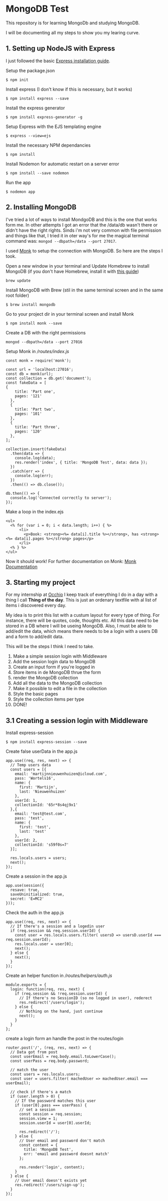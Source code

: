 # MongoDB Test
This repository is for learning MongoDb and studying MongoDB.

I will be documenting all my steps to show you my learing curve.

## 1. Setting up NodeJS with Express
I just followed the basic [Express installation guide](http://expressjs.com/en/starter/installing.html).

Setup the package.json
```
$ npm init
```

Install express (I don't know if this is necessary, but it works)
```
$ npm install express --save
```

Install the express generator
```
$ npm install express-generator -g
```

Setup Express with the EJS templating engine
```
$ express --view=ejs
```

Install the necessary NPM dependancies
```
$ npm install
```

Install Nodemon for automatic restart on a server error
```
$ npm install --save nodemon
```

Run the app
```
$ nodemon app
```

## 2. Installing MongoDB
I've tried a lot of ways to install MondgoDB and this is the one that works form me. In other attempts I got an error that the /data/db wasn't there or didn't have the right rights. Sinds i'm not very common with file permission and things like that, I tried it in oter way's for me the magical terminal command was: ``` mongod --dbpath=/data --port 27017 ```.

I used [Monk](https://automattic.github.io/monk/docs/GETTING_STARTED.html) to setup the connection with MongoDB.
So here are the steps I took.

Open a new window in your terminal and Update Homebrew to install MongoDB (if you don't have Homebrew, install it with [this guide](http://brew.sh/))
```
brew update
```

Install MongoDB with Brew (stil in the same terminal screen and in the same root folder)
```
$ brew install mongodb
```

Go to your project dir in your terminal screen and install Monk
```
$ npm install monk --save
```

Create a DB with the right permissions
```
mongod --dbpath=/data --port 27016
```

Setup Monk in */routes/index.js*
```
const monk = require('monk');

const url = 'localhost:27016';
const db = monk(url);
const collection = db.get('document');
const fakeData = [
{
    title: 'Part one',
    pages: '121'
  },
  {
    title: 'Part two',
    pages: '101'
  },
  {
    title: 'Part three',
    pages: '120'
  },
];

collection.insert(fakeData)
  .then(data => {
    console.log(data);
    res.render('index', { title: 'MongoDB Test', data: data });
  })
  .catch(err => {
    console.log(err);
  })
  .then(() => db.close());

db.then(() => {
  console.log('Connected correctly to server');
});
```

Make a loop in the index.ejs
```
<ul>
  <% for (var i = 0; i < data.length; i++) { %>
      <li>
        <p>Book: <strong><%= data[i].title %></strong>, has <strong><%= data[i].pages %></strong> pages</p>
      </li>
  <% } %>
</ul>
```

Now it should work!
For further documentation on Monk: [Monk Documentation](https://automattic.github.io/monk/)

## 3. Starting my project
For my internship at [Occhio](https://occhio.nl) I keep track of everything I do in a day with a thing I call **Thing of the day**. This is just an ordenary textfile with al list of items i discovered every day.

My idea is to print this list with a custum layout for every type of thing. For instance, there will be quotes, code, thoughts etc. All this data need to be stored in a DB where I will be useing MongoDB.
Also, I must be able to add/edit the data, which means there needs to be a login with a users DB and a form to add/edit data.

This will be the steps I think I need to take.

1. Make a simple session login with Middleware
2. Add the session login data to MongoDB
3. Create an input form if you're logged in
4. Store items in de MongoDB thrue the form
5. render the MongoDB collection
6. Add all the data to the MongoDB collection
7. Make it possible to edit a file in the collection
9. Style the basic pages
8. Style the collection items per type
9. DONE!

## 3.1 Creating a session login with Middleware
Install express-session
```
$ npm install express-session --save
```

Create false userData in the app.js
```
app.use((req, res, next) => {
  // Temp users data
  const users = [{
    email: 'martijnnieuwenhuizen@icloud.com',
    pass: 'Wortels16',
    name: {
      first: 'Martijn',
      last: 'Nieuwenhuizen'
    },
    userId: 1,
    collectionId: '65r*8s4qj9x1'
  },{
    email: 'test@test.com',
    pass: 'test',
    name: {
      first: 'test',
      last: 'test'
    },
    userId: 2,
    collectionId: 's59f0s=7'
  }];

  res.locals.users = users;
  next();
});
```

Create a session in the app.js
```
app.use(session({
  resave: true,
  saveUninitialized: true,
  secret: 'E=MC2'
}));
```

Check the auth in the app.js
```
app.use((req, res, next) => {
  // If there's a session and a logedin user
  if (req.session && req.session.userId) {
    const user = res.locals.users.filter( usersD => usersD.userId === req.session.userId);
    res.locals.user = user[0];
    next();
  } else {
    next();
  }
});
```

Create an helper function in */routes/helpers/auth.js*
```
module.exports = {
  login: function(req, res, next) {
    if (req.session && !req.session.userId) {
      // If there's no SessionID (so no logged in user), rederect
      res.redirect('/users/login');
    } else {
      // Nothing on the hand, just continue
      next();
    }
  }
};
```

create a login form an handle the post in the routes/login
```
router.post('/', (req, res, next) => {
  // Data got from post
  const userEmail = req.body.email.toLowerCase();
  const userPass = req.body.password;

  // match the user
  const users = res.locals.users;
  const user = users.filter( machedUser => machedUser.email === userEmail);

  // check if there's a match
  if (user.length > 0) {
    // If the password matches this user
    if (user[0].pass === userPass) {
      // set a session
      const session = req.session;
      session.view = 1;
      session.userId = user[0].userId;

      res.redirect('/');
    } else {
      // User email and password don't match
      const content = {
        title: 'MongoDB Test',
        err: 'email and password doesnt match'
      };

      res.render('login', content);
    }
  } else {
    // User email doesn't exists yet
    res.redirect('/users/sign-up');
  }
});
```
